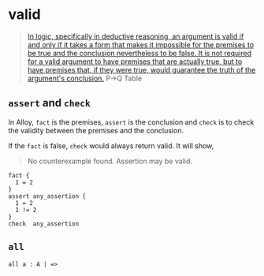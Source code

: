 # valid
> [In logic, specifically in deductive reasoning, an argument is valid if and only if it takes a form that makes it impossible for the premises to be true and the conclusion nevertheless to be false. It is not required for a valid argument to have premises that are actually true, but to have premises that, if they were true, would guarantee the truth of the argument's conclusion.](https://en.wikipedia.org/wiki/Validity_(logic))
P->Q
Table
## `assert` and `check`
In Alloy, `fact` is the premises, `assert` is the conclusion and `check` is to check the validity between the premises and the conclusion.

If the `fact` is false, `check` would always return valid. It will show, 
>  No counterexample found. Assertion may be valid. 
```
fact {
  1 = 2
}
assert any_assertion {
  1 = 2
  1 != 2
}
check  any_assertion
```
## `all`
`all a : A | =>`